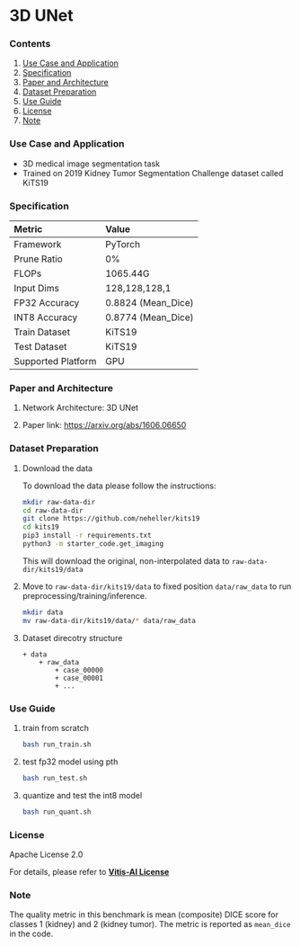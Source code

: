 # 3D UNet


### Contents
1. [Use Case and Application](#Use-Case-and-Application)
2. [Specification](#Specification)
3. [Paper and Architecture](#Paper-and-Architecture)
4. [Dataset Preparation](#Dataset-Preparation)
5. [Use Guide](#Use-Guide)
6. [License](#License)
7. [Note](#Note)


### Use Case and Application

   - 3D medical image segmentation task
   - Trained on 2019 Kidney Tumor Segmentation Challenge dataset called KiTS19
   
   
### Specification

| Metric             | Value                                   |
| :----------------- | :-------------------------------------- |
| Framework          | PyTorch                                 |
| Prune Ratio        | 0%                                      |
| FLOPs              | 1065.44G                                |
| Input Dims         | 128,128,128,1                           |
| FP32 Accuracy      | 0.8824 (Mean_Dice)                      |
| INT8 Accuracy      | 0.8774 (Mean_Dice)                      |
| Train Dataset      | KiTS19                                  |
| Test Dataset       | KiTS19                                  |
| Supported Platform | GPU                                     |
  

### Paper and Architecture 

1. Network Architecture: 3D UNet
 
2. Paper link: https://arxiv.org/abs/1606.06650
  
  
### Dataset Preparation

1. Download the data
   
    To download the data please follow the instructions:
    ```bash
    mkdir raw-data-dir
    cd raw-data-dir
    git clone https://github.com/neheller/kits19
    cd kits19
    pip3 install -r requirements.txt
    python3 -m starter_code.get_imaging
    ```
    This will download the original, non-interpolated data to `raw-data-dir/kits19/data`

 
2. Move to `raw-data-dir/kits19/data` to fixed position `data/raw_data` to run preprocessing/training/inference.    
    ```bash
    mkdir data
    mv raw-data-dir/kits19/data/* data/raw_data
    ```

3. Dataset direcotry structure 
    ```
    + data
        + raw_data
            + case_00000
            + case_00001
            + ...
    ```


### Use Guide

1. train from scratch
    ```bash
    bash run_train.sh
    ```

2. test fp32 model using pth
    ```bash
    bash run_test.sh
    ```

3. quantize and test the int8 model
    ```bash
    bash run_quant.sh
    ```


### License

Apache License 2.0

For details, please refer to **[Vitis-AI License](https://github.com/Xilinx/Vitis-AI/blob/master/LICENSE)**


### Note

The quality metric in this benchmark is mean (composite) DICE score for classes 1 (kidney) and 2 (kidney tumor). 
The metric is reported as `mean_dice` in the code.
